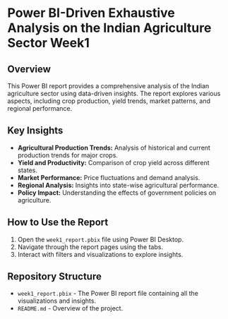 # Power BI-Driven Exhaustive Analysis on the Indian Agriculture Sector Week1

## Overview
This Power BI report provides a comprehensive analysis of the Indian agriculture sector using data-driven insights. The report explores various aspects, including crop production, yield trends, market patterns, and regional performance.

## Key Insights
- **Agricultural Production Trends:** Analysis of historical and current production trends for major crops.
- **Yield and Productivity:** Comparison of crop yield across different states.
- **Market Performance:** Price fluctuations and demand analysis.
- **Regional Analysis:** Insights into state-wise agricultural performance.
- **Policy Impact:** Understanding the effects of government policies on agriculture.

## How to Use the Report
1. Open the `week1_report.pbix` file using Power BI Desktop.
2. Navigate through the report pages using the tabs.
3. Interact with filters and visualizations to explore insights.

## Repository Structure
- `week1_report.pbix` - The Power BI report file containing all the visualizations and insights.
- `README.md` - Overview of the project.
